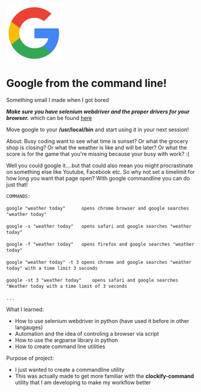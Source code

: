 <img src="/google.png" width="150">

# Google from the command line!
Something small I made when I got bored

***Make sure you have selenium webdriver and the proper drivers for your browser.***
which can be found [here](https://www.seleniumhq.org)

Move google to your **/usr/local/bin**  and start using it in your next session!

About:
Busy coding want to see what time is sunset? Or what the grocery shop is closing? Or what the weather is like and will be later? Or what the score is for the game that you're missing because your busy with work? :(

Well you could google it....but that could also mean you might procrastinate on something else like Youtube, Facebook etc.
So why not set a timelimit for how long you want that page open? With google commandline you can do just that!

```
COMMANDS:

google "weather today"		opens chrome browser and google searches "weather today"

google -s "weather today"	opens safari and google searches "weather today"

google -f "weather today"	opens firefox and google searches "weather today"

google "weather today" -t 3	opens chrome and google searches "weather today" with a time limit 3 seconds

google -st 3 "weather today"	opens safari and google searches "Weather today with a time limit of 3 seconds

...

```

What I learned:
- How to use selenium webdriver in python (have used it before in other langauges)
- Automation and the idea of controling a browser via script
- How to use the argparse library in python
- How to create command line utilities

Purpose of project:
- I just wanted to create a commandline utility
- This was actually made to get more familiar with the  **clockify-command** utility that I am developing to make my workflow better
